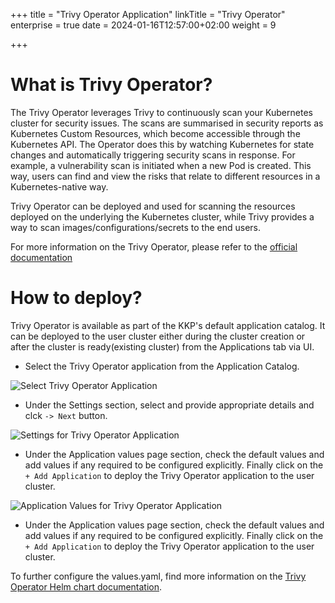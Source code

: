 +++
title = "Trivy Operator Application"
linkTitle = "Trivy Operator"
enterprise = true
date = 2024-01-16T12:57:00+02:00
weight = 9

+++

# What is Trivy Operator?

The Trivy Operator leverages Trivy to continuously scan your Kubernetes cluster for security issues. The scans are summarised in security reports as Kubernetes Custom Resources, which become accessible through the Kubernetes API. The Operator does this by watching Kubernetes for state changes and automatically triggering security scans in response. For example, a vulnerability scan is initiated when a new Pod is created. This way, users can find and view the risks that relate to different resources in a Kubernetes-native way.

Trivy Operator can be deployed and used for scanning the resources deployed on the underlying the Kubernetes cluster, while Trivy provides a way to scan images/configurations/secrets to the end users.

For more information on the Trivy Operator, please refer to the [official documentation](https://aquasecurity.github.io/trivy-operator/latest/)

# How to deploy?

Trivy Operator is available as part of the KKP's default application catalog.
It can be deployed to the user cluster either during the cluster creation or after the cluster is ready(existing cluster) from the Applications tab via UI.

* Select the Trivy Operator application from the Application Catalog.

![Select Trivy Operator Application](/img/kubermatic/v2.24/architecture/concepts/applications/default-applications-catalog/01-select-application-trivy-operator-app.png)

* Under the Settings section, select and provide appropriate details and clck `-> Next` button.

![Settings for Trivy Operator Application](/img/kubermatic/v2.24/architecture/concepts/applications/default-applications-catalog/02-settings-trivy-operator-app.png)

* Under the Application values page section, check the default values and add values if any required to be configured explicitly. Finally click on the `+ Add Application` to deploy the Trivy Operator application to the user cluster.

![Application Values for Trivy Operator Application](/img/kubermatic/v2.24/architecture/concepts/applications/default-applications-catalog/03-applicationvalues-trivy-operator-app.png)

* Under the Application values page section, check the default values and add values if any required to be configured explicitly. Finally click on the `+ Add Application` to deploy the Trivy Operator application to the user cluster.

To further configure the values.yaml, find more information on the [Trivy Operator Helm chart documentation](https://github.com/aquasecurity/trivy-operator/tree/main/deploy/helm).

